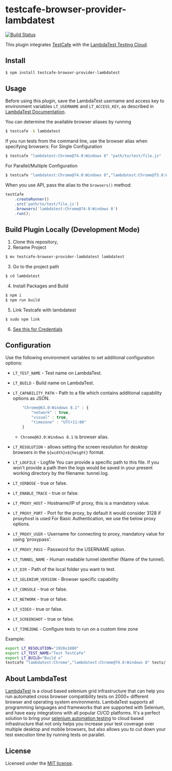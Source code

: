 # testcafe-browser-provider-lambdatest

[![Build Status](https://travis-ci.org/LambdaTest/testcafe-browser-provider-lambdatest.svg)](https://travis-ci.org/LambdaTest/testcafe-browser-provider-lambdatest)

This plugin integrates [TestCafe](http://devexpress.github.io/testcafe) with the [LambdaTest Testing Cloud](https://www.lambdatest.com/).

## Install

```sh
$ npm install testcafe-browser-provider-lambdatest
```

## Usage
Before using this plugin, save the LambdaTest username and access key to environment variables `LT_USERNAME` and `LT_ACCESS_KEY`, as described in [LambdaTest Documentation](https://www.lambdatest.com/support/docs/using-environment-variables-for-authentication-credentials).

You can determine the available browser aliases by running

```sh
$ testcafe -b lambdatest
```

If you run tests from the command line, use the browser alias when specifying browsers:
For Single Configuration

```sh
$ testcafe "lambdatest:Chrome@74.0:Windows 8" "path/to/test/file.js"
```

For Parallel/Multiple Configuration

```sh
$ testcafe "lambdatest:Chrome@74.0:Windows 8","lambdatest:Chrome@75.0:Windows 10" "path/to/test/file.js"
```

When you use API, pass the alias to the `browsers()` method:

```js
testCafe
    .createRunner()
    .src('path/to/test/file.js')
    .browsers('lambdatest:Chrome@74.0:Windows 8')
    .run();
```

## Build Plugin Locally (Development Mode)

1.  Clone this repository,
2.  Rename Project
```sh
$ mv testcafe-browser-provider-lambdatest lambdatest
```
3. Go to the project path
```sh
$ cd lambdatest
```
4. Install Packages and Build
```sh
$ npm i
$ npm run build
```
5. Link Testcafe with lambdatest
```sh
$ sudo npm link
```
6. [See this for Credentials](#usage)

## Configuration

Use the following environment variables to set additional configuration options:

 - `LT_TEST_NAME` - Test name on LambdaTest.
 - `LT_BUILD` - Build name on LambdaTest.
 - `LT_CAPABILITY_PATH` - Path to a file which contains additional capability options as JSON.

    ```js
        "Chrome@63.0:Windows 8.1" : {
            "network" : true,
            "visual" : true,
            "timezone" : "UTC+11:00"
        }
    ```
    - `Chrome@63.0:Windows 8.1` is browser alias.
 - `LT_RESOLUTION` - allows setting the screen resolution for desktop browsers in the `${width}x${height}` format.
 - `LT_LOGFILE` - Logfile You can provide a specific path to this file. If you won't provide a path then the logs would be saved in your present working directory by the filename: tunnel.log.
 - `LT_VERBOSE` - true or false.
 - `LT_ENABLE_TRACE` - true or false.
 - `LT_PROXY_HOST` - Hostname/IP of proxy, this is a mandatory value.
 - `LT_PROXY_PORT` - Port for the proxy, by default it would consider 3128 if proxyhost is used For Basic Authentication, we use the below proxy options.
 - `LT_PROXY_USER` - Username for connecting to proxy, mandatory value for using 'proxypass'.
 - `LT_PROXY_PASS` - Password for the USERNAME option.
 - `LT_TUNNEL_NAME` - Human readable tunnel identifier (Name of the tunnel).
 - `LT_DIR` - Path of the local folder you want to test.
 - `LT_SELENIUM_VERSION` - Browser specific capability
 - `LT_CONSOLE` - true or false.
 - `LT_NETWORK` - true or false.
 - `LT_VIDEO` - true or false.
 - `LT_SCREENSHOT` - true or false.
 - `LT_TIMEZONE` - Configure tests to run on a custom time zone

Example:

```sh
export LT_RESOLUTION="1920x1080"
export LT_TEST_NAME="Test TestCafe"
export LT_BUILD="Build x"
testcafe "lambdatest:Chrome","lambdatest:Chrome@74.0:Windows 8" tests/
```

## About LambdaTest

[LambdaTest](https://www.lambdatest.com/) is a cloud based selenium grid infrastructure that can help you run automated cross browser compatibility tests on 2000+ different browser and operating system environments. LambdaTest supports all programming languages and frameworks that are supported with Selenium, and have easy integrations with all popular CI/CD platforms. It's a perfect solution to bring your [selenium automation testing](https://www.lambdatest.com/selenium-automation) to cloud based infrastructure that not only helps you increase your test coverage over multiple desktop and mobile browsers, but also allows you to cut down your test execution time by running tests on parallel.

## License

Licensed under the [MIT license](./LICENSE).
